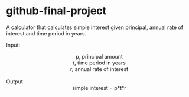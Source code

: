 # github-final-project

A calculator that calculates simple interest given principal, annual rate of interest and time period in years.<br/>

Input:
   <div align="center">p, principal amount<br/></div>
   <div align="center">t, time period in years<br/></div>
   <div align="center">r, annual rate of interest<br/></div>
    </br>
Output<br/>
   <div align="center"> simple interest = p*t*r<br/><div>
